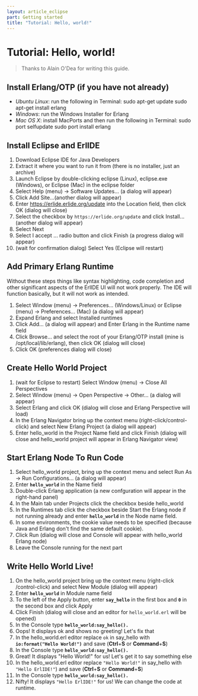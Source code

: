 ```yaml
---
layout: article_eclipse
part: Getting started
title: "Tutorial: Hello, world!"
---
```


# Tutorial: Hello, world!

> Thanks to Alain O'Dea for writing this guide.

## Install Erlang/OTP (if you have not already)

* _Ubuntu Linux_: run the following in Terminal:
        sudo apt-get update
        sudo apt-get install erlang
* _Windows_: run the Windows Installer for Erlang
* _Mac OS X_: install MacPorts and then run the following in Terminal:
        sudo port selfupdate
        sudo port install erlang

## Install Eclipse and ErlIDE

  1. Download Eclipse IDE for Java Developers
  2. Extract it where you want to run it from (there is no installer, just an archive)
  3. Launch Eclipse by double-clicking eclipse (Linux), eclipse.exe (Windows),
or Eclipse (Mac) in the eclipse folder
  4. Select Help (menu) -> Software Updates... (a dialog will appear)
  5. Click Add Site...(another dialog will appear)
  6. Enter https://erlide.erlide.org/update into the Location field, then
click OK (dialog will close)
  7. Select the checkbox by `https://erlide.org/update` and click
Install... (another dialog will appear)
  8. Select Next
  9. Select I accept ... radio button and click Finish (a progress dialog will
appear)
  10. (wait for confirmation dialog) Select Yes (Eclipse will restart)

## Add Primary Erlang Runtime

Without these steps things like syntax highlighting, code completion and other
significant aspects of the ErlIDE UI will not work properly. The IDE will
function basically, but it will not work as intended.

  1. Select Window (menu) -> Preferences... (Windows/Linux) or Eclipse (menu)
-> Preferences... (Mac) (a dialog will appear)
  2. Expand Erlang and select Installed runtimes
  3. Click Add... (a dialog will appear) and Enter Erlang in the Runtime name
field
  4. Click Browse... and select the root of your Erlang/OTP install (mine is
/opt/local/lib/erlang), then click OK (dialog will close)
  5. Click OK (preferences dialog will close)

## Create Hello World Project

  1. (wait for Eclipse to restart) Select Window (menu) -> Close All
Perspectives
  2. Select Window (menu) -> Open Perspective -> Other... (a dialog will
appear)
  3. Select Erlang and click OK (dialog will close and Erlang Perspective will
load)
  4. In the Erlang Navigator bring up the context menu (right-click/control-
click) and select New Erlang Project (a dialog will appear)
  5. Enter hello_world in the Project Name field and click Finish (dialog will
close and hello_world project will appear in Erlang Navigator view)

## Start Erlang Node To Run Code

  1. Select hello_world project, bring up the context menu and select Run As
-> Run Configurations... (a dialog will appear)
  2. Enter **`hello_world`** in the Name field
  3. Double-click Erlang application (a new confguration will appear in the
right-hand panel)
  4. In the Main tab under Projects click the checkbox beside hello_world
  5. In the Runtimes tab click the checkbox beside Start the Erlang node if
not running already and enter **`hello_world`** in the Node name field.
  6. In some environments, the cookie value needs to be specified (because
Java and Erlang don't find the same default cookie).
  7. Click Run (dialog will close and Console will appear with hello_world
Erlang node)
  8. Leave the Console running for the next part

## Write Hello World Live!

  1. On the hello_world project bring up the context menu (right-click
/control-click) and select New Module (dialog will appear)
  2. Enter **`hello_world`** in Module name field
  3. To the left of the Apply button, enter **`say_hello`** in the first box
and **`0`** in the second box and click Apply
  4. Click Finish (dialog will close and an editor for `hello_world.erl` will
be opened)
  5. In the Console type **`hello_world:say_hello().`**
  6. Oops! It displays ok and shows no greeting! Let's fix that
  7. In the hello_world.erl editor replace `ok` in say_hello with
**`io:format("Hello World!")`** and save (**Ctrl**+**S** or **Command**+**S**)
  8. In the Console type **`hello_world:say_hello().`**
  9. Great! It displays "Hello World!" for us! Let's get it to say something
else
  10. In the hello_world.erl editor replace `"Hello World!"` in say_hello with
`"Hello ErlIDE!"`) and save (**Ctrl**+**S** or **Command**+**S**)
  11. In the Console type **`hello_world:say_hello().`**
  12. Nifty! It displays `"Hello ErlIDE!"` for us! We can change the code at
runtime.
